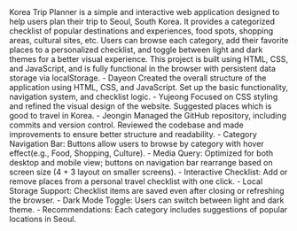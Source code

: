 <Project summary>
Korea Trip Planner is a simple and interactive web application designed to help users plan their trip to Seoul, South Korea.
It provides a categorized checklist of popular destinations and experiences, food spots, shopping areas, cultural sites, etc.
Users can browse each category, add their favorite places to a personalized checklist, 
and toggle between light and dark themes for a better visual experience.
This project is built using HTML, CSS, and JavaScript, and is fully functional in the browser with persistent data storage via localStorage.

<Team members and roles>
- Dayeon
Created the overall structure of the application using HTML, CSS, and JavaScript.
Set up the basic functionality, navigation system, and checklist logic.
- Yujeong
Focused on CSS styling and refined the visual design of the website.
Suggested places which is good to travel in Korea.
- Jeongin
Managed the GitHub repository, including commits and version control.
Reviewed the codebase and made improvements to ensure better structure and readability.

<implemented features>
- Category Navigation Bar: Buttons allow users to browse by category with hover effect(e.g., Food, Shopping, Culture).
- Media Query: Optimized for both desktop and mobile view; buttons on navigation bar rearrange based on screen size (4 + 3 layout on smaller screens).
- Interactive Checklist: Add or remove places from a personal travel checklist with one click.
- Local Storage Support: Checklist items are saved even after closing or refreshing the browser.
- Dark Mode Toggle: Users can switch between light and dark theme.
- Recommendations: Each category includes suggestions of popular locations in Seoul.
